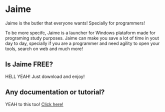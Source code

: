 # Jaime
Jaime is the butler that everyone wants! Specially for programmers!

To be more specifc, Jaime is a launcher for Windows plataform made for programing study purposes. Jaime can make you save a lot of time in yout day to day, specially if you are a programmer and need agility to open your tools, search on web and much more!

## Is Jaime FREE?

HELL YEAH!
Just download and enjoy!

## Any documentation or tutorial?

YEAH to this too!
[Click here!](http://lesimoes.com.br/Jaime/)

